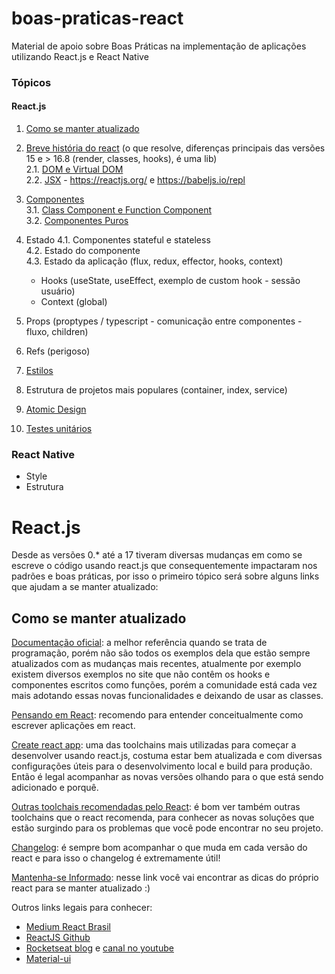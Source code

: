 # boas-praticas-react

Material de apoio sobre Boas Práticas na implementação de aplicações utilizando React.js e React Native

### Tópicos

#### React.js

1. [Como se manter atualizado](#como-se-manter-atualizado)
2. [Breve história do react](/02.%20Breve%20historia%20do%20react/README.md) (o que resolve, diferenças principais das versões 15 e > 16.8 (render, classes, hooks), é uma lib)  
   2.1. [DOM e Virtual DOM](02.%20Breve%20historia%20do%20react/README.md#DOM-e-Virtual-DOM)  
   2.2. [JSX](02.%20Breve%20historia%20do%20react/README.md#JSX) - <https://reactjs.org/> e <https://babeljs.io/repl>

3. [Componentes](03.%20Componentes/README.md)  
   3.1. [Class Component e Function Component](03.%20Componentes/README.md#Class-Component-e-Function-Component)  
   3.2. [Componentes Puros](03.%20Componentes/README.md#Componentes-Puros)

4. Estado
   4.1. Componentes stateful e stateless  
   4.2. Estado do componente  
   4.3. Estado da aplicação (flux, redux, effector, hooks, context)

   - Hooks (useState, useEffect, exemplo de custom hook - sessão usuário)
   - Context (global)

5. Props (proptypes / typescript - comunicação entre componentes - fluxo, children)

6. Refs (perigoso)

7. [Estilos](/07.%20Estilos/README.md)

8. Estrutura de projetos mais populares (container, index, service)

9. [Atomic Design](/09.%20Atomic%20Design/README.md)

10. [Testes unitários](/10.%20Testes%20unitarios/README.md)

### React Native

- Style
- Estrutura

# React.js

Desde as versões 0.\* até a 17 tiveram diversas mudanças em como se escreve o código usando react.js que consequentemente impactaram nos padrões e boas práticas, por isso o primeiro tópico será sobre alguns links que ajudam a se manter atualizado:

## Como se manter atualizado

[Documentação oficial](https://pt-br.reactjs.org/docs/getting-started.html): a melhor referência quando se trata de programação, porém não são todos os exemplos dela que estão sempre atualizados com as mudanças mais recentes, atualmente por exemplo existem diversos exemplos no site que não contêm os hooks e componentes escritos como funções, porém a comunidade está cada vez mais adotando essas novas funcionalidades e deixando de usar as classes.

[Pensando em React](https://pt-br.reactjs.org/docs/thinking-in-react.html): recomendo para entender conceitualmente como escrever aplicações em react.

[Create react app](https://github.com/facebook/create-react-app): uma das toolchains mais utilizadas para começar a desenvolver usando react.js, costuma estar bem atualizada e com diversas configurações úteis para o desenvolvimento local e build para produção. Então é legal acompanhar as novas versões olhando para o que está sendo adicionado e porquê.

[Outras toolchais recomendadas pelo React](https://pt-br.reactjs.org/docs/create-a-new-react-app.html#recommended-toolchains): é bom ver também outras toolchains que o react recomenda, para conhecer as novas soluções que estão surgindo para os problemas que você pode encontrar no seu projeto.

[Changelog](https://github.com/facebook/react/blob/master/CHANGELOG.md): é sempre bom acompanhar o que muda em cada versão do react e para isso o changelog é extremamente útil!

[Mantenha-se Informado](https://pt-br.reactjs.org/docs/getting-started.html#staying-informed): nesse link você vai encontrar as dicas do próprio react para se manter atualizado :)

Outros links legais para conhecer:

- [Medium React Brasil](https://medium.com/reactbrasil/tagged/react)
- [ReactJS Github](https://github.com/reactjs)
- [Rocketseat blog](https://blog.rocketseat.com.br/tag/reactjs/) e [canal no youtube](https://www.youtube.com/c/RocketSeat)
- [Material-ui](https://material-ui.com/pt/)
